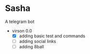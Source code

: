 # Sasha
A telegram bot
- virson 0.0
  - [x] adding basic test and commands
  - [ ] adding social links
  - [ ] adding 8ball
